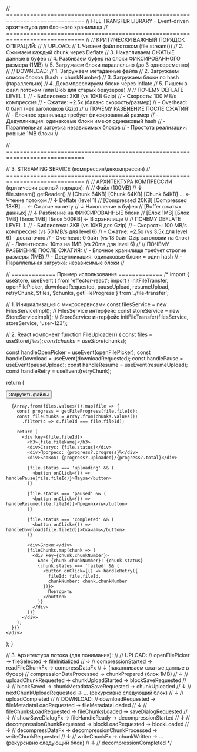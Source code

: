 
// =============================================================================
// FILE TRANSFER LIBRARY - Event-driven архитектура для блочного хранилища
// =============================================================================
//
// КРИТИЧЕСКИ ВАЖНЫЙ ПОРЯДОК ОПЕРАЦИЙ:
//
// UPLOAD:
//   1. Читаем файл потоком (file.stream())
//   2. Сжимаем каждый chunk через Deflate
//   3. Накапливаем СЖАТЫЕ данные в буфер
//   4. Разбиваем буфер на блоки ФИКСИРОВАННОГО размера (1MB)
//   5. Загружаем блоки параллельно (до 3 одновременно)
//
// DOWNLOAD:
//   1. Загружаем метаданные файла
//   2. Загружаем список блоков (hash + chunkNumber)
//   3. Загружаем блоки по hash (параллельно)
//   4. Декомпрессируем блоки через Inflate
//   5. Пишем в файл потоком (или Blob для старых браузеров)
//
// ПОЧЕМУ DEFLATE LEVEL 1:
//   - Библиотека: 3KB (vs 10KB Gzip)
//   - Скорость: 100 MB/s компрессия
//   - Сжатие: ~2.5x (баланс скорость/размер)
//   - Overhead: 0 байт (нет заголовков Gzip)
//
// ПОЧЕМУ РАЗБИЕНИЕ ПОСЛЕ СЖАТИЯ:
//   - Блочное хранилище требует фиксированный размер
//   - Дедупликация: одинаковые блоки имеют одинаковый hash
//   - Параллельная загрузка независимых блоков
//   - Простота реализации: ровные 1MB блоки
//

// =============================================================================


// 3. STREAMING SERVICE (компрессия/декомпрессия)
// =============================================================================
//
// АРХИТЕКТУРА КОМПРЕССИИ (критически важный порядок):
//
//   Файл (100MB)
//      ↓ file.stream().getReader()
//   [Chunk 64KB] [Chunk 64KB] [Chunk 64KB] ...  ← Чтение потоком
//      ↓ Deflate (level 1)
//   [Compressed 20KB] [Compressed 18KB] ...      ← Сжатие на лету
//      ↓ Накопление в буфер
//   [Buffer сжатых данных]
//      ↓ Разбиение на ФИКСИРОВАННЫЕ блоки
//   [Блок 1MB] [Блок 1MB] [Блок 1MB] [Блок 500KB] ← В хранилище
//
// ПОЧЕМУ DEFLATE LEVEL 1:
// - Библиотека: 3KB (vs 10KB для Gzip)
// - Скорость: 100 MB/s компрессия (vs 50 MB/s для level 6)
// - Сжатие: ~2.5x (vs 3.5x для level 6) - достаточно
// - Overhead: 0 байт (vs 18 байт Gzip заголовки на блок)
// - Латентность: 10ms на 1MB (vs 20ms для level 6)
//
// ПОЧЕМУ РАЗБИЕНИЕ ПОСЛЕ СЖАТИЯ:
// - Блочное хранилище требует строгие размеры (1MB)
// - Дедупликация: одинаковые блоки = один hash
// - Параллельная загрузка: независимые блоки
//


// ============= Пример использования =============
/*
import { useStore, useEvent } from 'effector-react';
import {
  initFileTransfer,
  openFilePicker,
  downloadRequested,
  pauseUpload,
  resumeUpload,
  retryChunk,
  $files,
  $chunks,
  getFileProgress
} from './file-transfer';

// 1. Инициализация с микросервисами
const filesService = new FilesServiceImpl(); // FilesService интерфейс
const storeService = new StoreServiceImpl();  // StoreService интерфейс
initFileTransfer(filesService, storeService, 'user-123');

// 2. React компонент
function FileUploader() {
  const files = useStore($files);
  const chunks = useStore($chunks);
  
  const handleOpenPicker = useEvent(openFilePicker);
  const handleDownload = useEvent(downloadRequested);
  const handlePause = useEvent(pauseUpload);
  const handleResume = useEvent(resumeUpload);
  const handleRetry = useEvent(retryChunk);
  
  return (
    <div>
      <button onClick={handleOpenPicker}>Загрузить файлы</button>
      
      {Array.from(files.values()).map(file => {
        const progress = getFileProgress(file.fileId);
        const fileChunks = Array.from(chunks.values())
          .filter(c => c.fileId === file.fileId);
        
        return (
          <div key={file.fileId}>
            <h3>{file.fileName}</h3>
            <div>Статус: {file.status}</div>
            <div>Прогресс: {progress?.progress}%</div>
            <div>Блоков: {progress?.uploaded}/{progress?.total}</div>
            
            {file.status === 'uploading' && (
              <button onClick={() => handlePause(file.fileId)}>Пауза</button>
            )}
            
            {file.status === 'paused' && (
              <button onClick={() => handleResume(file.fileId)}>Продолжить</button>
            )}
            
            {file.status === 'completed' && (
              <button onClick={() => handleDownload(file.fileId)}>Скачать</button>
            )}
            
            <div>Блоки:</div>
            {fileChunks.map(chunk => (
              <div key={chunk.chunkNumber}>
                Блок {chunk.chunkNumber}: {chunk.status}
                {chunk.status === 'failed' && (
                  <button onClick={() => handleRetry({
                    fileId: file.fileId,
                    chunkNumber: chunk.chunkNumber
                  })}>
                    Повторить
                  </button>
                )}
              </div>
            ))}
          </div>
        );
      })}
    </div>
  );
}

// 3. Архитектура потока (для понимания):
//
// UPLOAD:
// openFilePicker → fileSelected → fileInitialized
//   ↓
// compressionStarted → readFileChunkFx → compressDataFx
//   ↓ (накапливаем сжатые данные в буфер)
// compressionDataProcessed → chunkPrepared (блок 1MB)
//   ↓
// uploadChunkRequested → chunkUploadStarted → blockSaveRequested
//   ↓
// blockSaved → chunkMetadataSaveRequested → chunkUploaded
//   ↓
// nextChunkUploadRequested → ... (рекурсивно следующий блок)
//   ↓
// uploadCompleted
//
// DOWNLOAD:
// downloadRequested → fileMetadataLoadRequested → fileMetadataLoaded
//   ↓
// fileChunksLoadRequested → fileChunksLoaded → saveDialogRequested
//   ↓
// showSaveDialogFx → fileHandleReady → decompressionStarted
//   ↓
// decompressionChunkRequested → blockLoadRequested → blockLoaded
//   ↓
// decompressDataFx → decompressionChunkProcessed → writeChunkRequested
//   ↓
// writeChunkFx → chunkWritten → ... (рекурсивно следующий блок)
//   ↓
// decompressionCompleted
*/